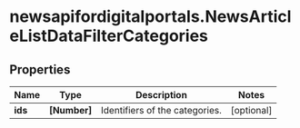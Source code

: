 # newsapifordigitalportals.NewsArticleListDataFilterCategories

## Properties

Name | Type | Description | Notes
------------ | ------------- | ------------- | -------------
**ids** | **[Number]** | Identifiers of the categories. | [optional] 


